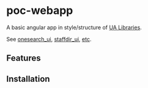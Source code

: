 # poc-webapp

A basic angular app in style/structure of [UA Libraries](https://github.com/ualibweb).

See [onesearch_ui](https://github.com/ualibweb/oneSearch_ui), [staffdir_ui](https://github.com/ualibweb/staffdir_ui), [etc](https://github.com/ualibweb).


## Features

## Installation
